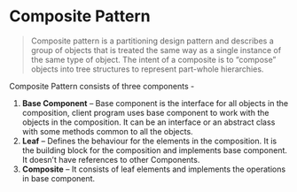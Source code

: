 # Composite Pattern 

> Composite pattern is a partitioning design pattern and describes a group of objects that is treated the same way as a single instance of the same type of object. The intent of a composite is to “compose” objects into tree structures to represent part-whole hierarchies.

Composite Pattern consists of three components - 

1.  **Base Component** – Base component is the interface for all objects in the composition, client program uses base component to work with the objects in the composition. It can be an interface or an abstract class with some methods common to all the objects.
1.  **Leaf** – Defines the behaviour for the elements in the composition. It is the building block for the composition and implements base component. It doesn’t have references to other Components.
1.  **Composite** – It consists of leaf elements and implements the operations in base component.